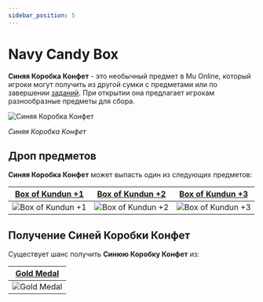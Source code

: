 ```yaml
---
sidebar_position: 5
---
```


# Navy Candy Box

**Синяя Коробка Конфет** - это необычный предмет в Mu Online, который игроки могут получить из другой сумки с предметами или по завершении [заданий](/gameplay-systems/quest-system). При открытии она предлагает игрокам разнообразные предметы для сбора.

![Синяя Коробка Конфет](/img/items/item-bags/navy-candy-box.png)

_Синяя Коробка Конфет_

## Дроп предметов

**Синяя Коробка Конфет** может выпасть один из следующих предметов:

| [Box of Kundun +1](/items/item-bags/exc/box-of-kundun/bok-1) | [Box of Kundun +2](/items/item-bags/exc/box-of-kundun/bok-2) | [Box of Kundun +3](/items/item-bags/exc/box-of-kundun/bok-3) |
| :----------------------------------------------------------: | :----------------------------------------------------------: | :----------------------------------------------------------: |
|     ![Box of Kundun +1](/img/items/item-bags/bok-1.png)      |     ![Box of Kundun +2](/img/items/item-bags/bok-2.png)      |     ![Box of Kundun +3](/img/items/item-bags/bok-3.png)      |

## Получение Синей Коробки Конфет

Существует шанс получить **Синюю Коробку Конфет** из:

| [Gold Medal](/items/item-bags/non-exc/gold-medal)  |
| :------------------------------------------------: |
| ![Gold Medal](/img/items/item-bags/gold-medal.png) |
